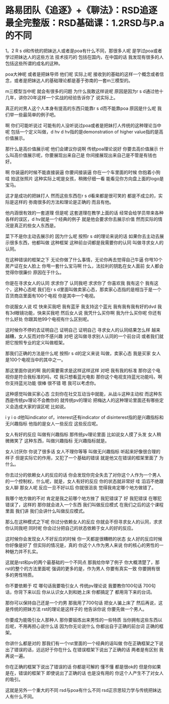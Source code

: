 # 路易团队《追逐》+《聊法》：RSD追逐最全完整版：RSD基础课：1.2RSD与P.a的不同

1。2 R s d和传统的把妹达人或者是poa有什么不同，那很多人呢 是学过poa或者学过把妹达人的这些方法 技术技巧的 包括在国内，在中国的话 我发现有很多的人 包括这些所谓的成名的这种。

poa大神呢 或者是把妹导师 他们呢 实际上呢 接收到的基础的这样一个概念或者信念，或者是把妹达人的基础理论都是基于弥南的一套m三模型的。

m三模型当中呢 就会有很多的问题 为什么我敢这样说呢 原因是因为r s d通过他十几年，讲你20年这样一个实战的经验告诉你了 说实际上。

真正的对男人这个人本身有提高的东西只能靠r s d而不能靠poa 原因是什么呢 我们举一些最简单的例子吧。

啊 你们可能听说过 可能有的人没听说过poa或者是把妹打人传统的这种理论当中呢 包括一个定义叫做，d hv d hv指的是demonstration of higher value指的是高价值展示。

那什么是高价值展示呢 他们会建议你说啊 传统poa理论说好 你要去高价值展示 什么叫高价值展示呢，你要展现出来自己是 你间接展现出来自己是不管是有钱也好。

啊 你装逼的时候不能直接装逼 你要间接装逼 你在一个车里面的时候 你抱着小狗哇 拍这张照片 这种实际上呢是女孩，稍微仔细一看 能看见你方向盘上面的logo是宝马。

这才是成功的把妹打人 然而这些东西在r s d看来都是很可笑的 都是不成立的，实际是这样的 弥南很多的方法和理论是正确的 而且有他。

他内涵很有效的一套道理 但是呢 这套道理在教学上面的话 经常会给学员带来各种各样的误区，d hv就是一个经典的例子 就是他会要求你去展示价值 然而实际的情况是真正的些女人东西是。

菜下不是你主动去展示的 因为什么呢 按照r s d的理论来说的话 如果你去主动去展示很多东西，他都叫做 这种框架 这种前台词都是我需要你的认同 叫做寻求女人的认同。

在这种错误的框架之下 无论你做了什么事情，无论你再去觉得自己牛逼 你甩10个房产证在女人脸上 你甩一套什么宝马啊 什么，法拉利的钥匙在女人面前 女人都会觉得你很廉价 原因在于什么。

你是在寻求女人的认同 求求你了 认同我吧 求求你了 你喜欢我 我有这个 我有这个，这种心态呢 我们在r s d里面叫做卖家心态，那卖家心态指的是相当于是一个百货商店里面有100个电视 你是其中一个电视。

你说服女人说 哎 快来买我吧 我有蓝牙 我支持这个蓝光 我有我有我有好的dvd 我有3d眼镜功能，快来买我吧 然后女人说 我凭什么买你啊 我为什么买你呢 你还有什么好处 你跟其他99个电视有什么区别呢。

这时候你不停的去证明自己 证明自己 证明自己 寻求女人的认同结果怎么样 越来越糟，女人反而对你不感兴趣 对吧 这叫做寻求别人认同的一个前台词 或者我们就把它按照专业的定义叫做框架。

那我们正确的方法是什么呢 按照r s d的定义来说 叫做，卖家心态 我是买家 女人是100个电视当中的其中之一。

那这里面你说的啊 我的需要需求是这样这样这样 对吧 我有我的标准 那你这个电视你是符合我标准的吗，哎 我只想看蓝光电影 那你这个电视支持蓝光功能吗，啊 你支持蓝光功能 很棒 很不错 嗯 我可以考虑你。

这种感觉叫做买家心态 立刻你在社交互动当中就能，从战斗这种主动权 而这种东西是传统pv理论不会教你的 就传统pv的理论 把梅达人的这种理论里面还有哪些定义会造成大家的误区呢 比如说。

i y i o d他叫indicator of，interest还有indicator of disinterest指的是兴趣指标和无兴趣指标 他指的是女人一些反应 这些反应呢。

女人有好的反应 叫做有兴趣指标 那传统pv理论里面 比如说女人摸了头发 女人稍微微笑了 这种东西，叫做兴趣指标 无兴趣指标就是。

女人讨厌你 你说了很多话 女人不理你等等 叫做无兴趣指标 听起来好像很合理的样子 但是实际它的作用，又犯了一个基础的错误 就是他又在错误的框架里面了 为什么。

你去过分的依赖女人的反应的话 你会发现你完全失去了对你这个人作为一个男人的一个控制权，什么呢，就是，女人有好的反应 你的状态就非常好 哇 滔滔不绝跟女人聊 那女人呢 反应一旦不好以后 你就很沮丧 觉得我肯定哪个地方做错了。

我哪个地方做的不对 肯定是我之前哪个地方挫了 我犯错误了 好 我犯错误 在哪犯错误了，这样的 那你就会进入一个东西 我们叫做反应模式 在我们之后的这个课程里面 我们讲 我们会讲什么叫做反应模式。

那么在这种模式之下呢 你过分依赖女人的反应 你就会不但寻求女人的认同，求求你认同我吧 同时呢 你会过分把自己的状态依赖于女人的好的反应。

这时候你会发现女人不好反应的时候 你一天都是很糟糕的状态 女人好的反应时候 你好像是好了 但实际的情况是，真的 你这个人作为男人来说 你的核心的男性的一种魅力并不扎实。

这就是rst和pv的两个最基础的一个不同点 那我给你举了例子 你大概清楚了，那rst的整个的方法里面呢 强调的更多的是，作为男人 你要有真实一致 你要拥有很多的男性特质。

你不要依赖于 哎 哪句话我要吸引女人 传统pv理论说 我要教你100句话 700句话，你背下来以后 你从认识女人到和她上床 你都搞定了 都用背下来的台词。

那你可以保持自己还是一个灼男 那我用了700句话 把女人骗上床了 然后再说，这是传统的把妹方法 rst的理论是这样子的 他告诉你说 你要先做一个男人。

你要成为能吸引女人那种人 那你要锻炼出来男性的一些特质 当你拥有这些东西以后呢，不用再担心说什么话 因为你无论说什么 你都出自于正确的前台词 正确的框架。

你讲什么都是对的 那我们有一个rst里面的一个经典的话叫做 你在正确框架之下说出了错误的话，远远好于你在什么 在错误框架下说出了正确的话 两者是有区别 我再说一遍。

你在正确的框架下说出了错误的话 你都是可解的 懂不懂 都是很ok的 但是你如果是在，错误的框架下 即使说出了正确的话 也是没有用的 你这个人产生不了对女人的吸引。

这就是另外一个重大的不同 rsd与poa有什么不同 rsd正宗思较力学与传统把妹达人有什么不同。